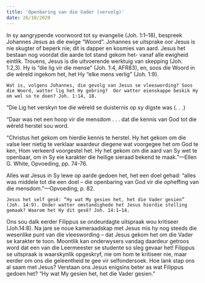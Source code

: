 ```yaml
---
title: 'Openbaring van die Vader (vervolg)'
date: 26/10/2020
---
```


In sy aangrypende voorwoord tot sy evangelie (Joh. 1:1–18), bespreek Johannes Jesus as die ewige “Woord”. Johannes se uitsprake oor Jesus is nie skugter of beperk nie; dit is dapper en kosmies van aard. Jesus het bestaan nog voordat die aarde tot stand gekom het- vanaf alle ewigheid eintlik. Trouens, Jesus is die uitvoerende werktuig van skepping (Joh. 1:2,3). Hy is “die lig vir die mense” (Joh. 1:4, AFR83), en, soos die Woord in die wêreld ingekom het, het Hy “elke mens verlig” (Joh. 1:9).

`Wat is, volgens Johannes, die gevolg van Jesus se vleeswording? Soos die Woord, watter lig het Hy gebring?  Oor watter eienskappe beskik Hy om wel so te doen? Joh. 1:14, 18.`

“Die Lig het verskyn toe die wêreld se duisternis op sy digste was (. . .)

“Daar was net een hoop vir die mensdom . . . dat die kennis van God tot die wêreld herstel sou word.

“Christus het gekom om hierdie kennis te herstel. Hy het gekom om die valse leer nietig te verklaar waardeur diegene wat voorgegee het om God te ken, Hom verkeerd voorgestel het. Hy het gekom om die aard van Sy wet te openbaar, om in Sy eie karakter die heilige sieraad bekend te maak.”—Ellen G. White, Opvoeding, pp. 74-76.

Alles wat Jesus in Sy lewe op aarde gedoen het, het een doel gehad: “alles was middele tot die een doel – die openbaring van God vir die opheffing van die mensdom.”—Opvoeding, p. 82.

`Jesus het self gesê: “Hy wat My gesien het, het die Vader gesien” (Joh. 14:9). Onder watter omstandighede het Jesus hierdie stelling gemaak? Waarom het Hy dit gesê? Joh. 14:1–14.`

Ons sou dalk eerder Filippus se ondeurdagte uitspraak wou kritiseer (Joh.14:8). Na jare se noue kameraadskap met Jesus mis hy nog steeds die wesenlike punt van die vleeswording – dat Jesus gekom het om die Vader se karakter te toon. Moontlik kan onderwysers vandag daardeur getroos word dat een van die Leermeester se studente so sleg gevaar het! Filippus se uitspraak is waarskynlik opgeskryf, nie om hom te kritiseer nie, maar eerder om ons die geleentheid te gee vir selfondersoek. Hoe lank stap ons al saam met Jesus? Verstaan ons Jesus enigsins beter as wat Filippus gedoen het? “Hy wat My gesien het, het die Vader gesien.”